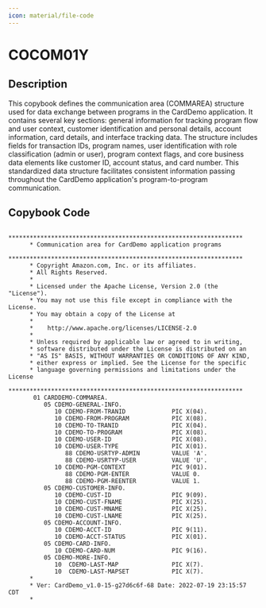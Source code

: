 ```yaml
---
icon: material/file-code
---
```

# COCOM01Y

## Description
This copybook defines the communication area (COMMAREA) structure used for data exchange between programs in the CardDemo application. It contains several key sections: general information for tracking program flow and user context, customer identification and personal details, account information, card details, and interface tracking data. The structure includes fields for transaction IDs, program names, user identification with role classification (admin or user), program context flags, and core business data elements like customer ID, account status, and card number. This standardized data structure facilitates consistent information passing throughout the CardDemo application's program-to-program communication.

## Copybook Code
```cobol
      ******************************************************************
      * Communication area for CardDemo application programs
      ******************************************************************
      * Copyright Amazon.com, Inc. or its affiliates.                   
      * All Rights Reserved.                                            
      *                                                                 
      * Licensed under the Apache License, Version 2.0 (the "License"). 
      * You may not use this file except in compliance with the License.
      * You may obtain a copy of the License at                         
      *                                                                 
      *    http://www.apache.org/licenses/LICENSE-2.0                   
      *                                                                 
      * Unless required by applicable law or agreed to in writing,      
      * software distributed under the License is distributed on an     
      * "AS IS" BASIS, WITHOUT WARRANTIES OR CONDITIONS OF ANY KIND,    
      * either express or implied. See the License for the specific     
      * language governing permissions and limitations under the License
      ****************************************************************** 
       01 CARDDEMO-COMMAREA.
          05 CDEMO-GENERAL-INFO.
             10 CDEMO-FROM-TRANID             PIC X(04).
             10 CDEMO-FROM-PROGRAM            PIC X(08).
             10 CDEMO-TO-TRANID               PIC X(04).
             10 CDEMO-TO-PROGRAM              PIC X(08).
             10 CDEMO-USER-ID                 PIC X(08).
             10 CDEMO-USER-TYPE               PIC X(01).
                88 CDEMO-USRTYP-ADMIN         VALUE 'A'.
                88 CDEMO-USRTYP-USER          VALUE 'U'.
             10 CDEMO-PGM-CONTEXT             PIC 9(01).
                88 CDEMO-PGM-ENTER            VALUE 0.
                88 CDEMO-PGM-REENTER          VALUE 1.
          05 CDEMO-CUSTOMER-INFO.
             10 CDEMO-CUST-ID                 PIC 9(09).
             10 CDEMO-CUST-FNAME              PIC X(25).
             10 CDEMO-CUST-MNAME              PIC X(25).
             10 CDEMO-CUST-LNAME              PIC X(25).
          05 CDEMO-ACCOUNT-INFO.
             10 CDEMO-ACCT-ID                 PIC 9(11).
             10 CDEMO-ACCT-STATUS             PIC X(01).
          05 CDEMO-CARD-INFO.
             10 CDEMO-CARD-NUM                PIC 9(16).
          05 CDEMO-MORE-INFO.
             10  CDEMO-LAST-MAP               PIC X(7).
             10  CDEMO-LAST-MAPSET            PIC X(7).
      *
      * Ver: CardDemo_v1.0-15-g27d6c6f-68 Date: 2022-07-19 23:15:57 CDT
      *

```